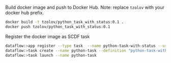 
Build docker image and push to Docker Hub. Note: replace `tzolov` with your docker hub prefix.
```bash
docker build -t tzolov/python_task_with_status:0.1 .
docker push tzolov/python_task_with_status:0.1
```

Register the docker image as SCDF task

```bash
dataflow:>app register --type task  --name python-task-with-status --uri docker://tzolov/python_task_with_status:0.1
dataflow:>task create --name python-task --definition "python-task-with-status"
dataflow:>task launch --name python-task
```